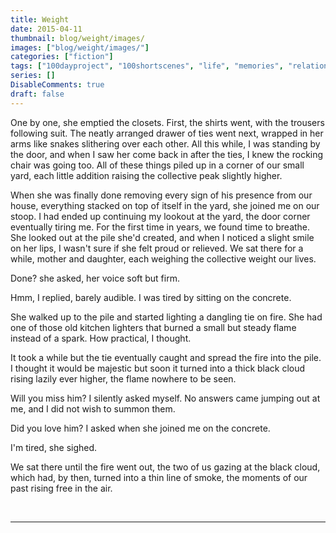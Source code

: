 ```yaml
---
title: Weight
date: 2015-04-11
thumbnail: blog/weight/images/
images: ["blog/weight/images/"]
categories: ["fiction"]
tags: ["100dayproject", "100shortscenes", "life", "memories", "relationships", "writing"]
series: []
DisableComments: true
draft: false
---
```


One by one, she emptied the closets. First, the shirts went, with the trousers following suit. The neatly arranged drawer of ties went next, wrapped in her arms like snakes slithering over each other. All this while, I was standing by the door, and when I saw her come back in after the ties, I knew the rocking chair was going too. All of these things piled up in a corner of our small yard, each little addition raising the collective peak slightly higher.

When she was finally done removing every sign of his presence from our house, everything stacked on top of itself in the yard, she joined me on our stoop. I had ended up continuing my lookout at the yard, the door corner eventually tiring me. For the first time in years, we found time to breathe. She looked out at the pile she'd created, and when I noticed a slight smile on her lips, I wasn't sure if she felt proud or relieved. We sat there for a while, mother and daughter, each weighing the collective weight our lives.

Done? she asked, her voice soft but firm.

Hmm, I replied, barely audible. I was tired by sitting on the concrete.

She walked up to the pile and started lighting a dangling tie on fire. She had one of those old kitchen lighters that burned a small but steady flame instead of a spark. How practical, I thought.

It took a while but the tie eventually caught and spread the fire into the pile. I thought it would be majestic but soon it turned into a thick black cloud rising lazily ever higher, the flame nowhere to be seen.

Will you miss him? I silently asked myself. No answers came jumping out at me, and I did not wish to summon them.

Did you love him? I asked when she joined me on the concrete.

I'm tired, she sighed.

We sat there until the fire went out, the two of us gazing at the black cloud, which had, by then, turned into a thin line of smoke, the moments of our past rising free in the air.

<br>

---
